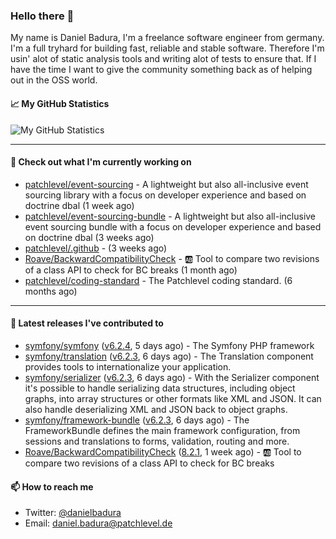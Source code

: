 ### Hello there 👋

My name is Daniel Badura, I'm a freelance software engineer from germany. I'm a full tryhard for building fast, reliable and stable software. 
Therefore I'm usin' alot of static analysis tools and writing alot of tests to ensure that. If I have the time I want to give the community something back as of helping out in the OSS world.

#### 📈 My GitHub Statistics

![My GitHub Statistics](https://github-readme-stats.vercel.app/api?username=DanielBadura&show_icons=true&count_private=true&hide_title=true)

---

#### 👷 Check out what I'm currently working on

- [patchlevel/event-sourcing](https://github.com/patchlevel/event-sourcing) - A lightweight but also all-inclusive event sourcing library with a focus on developer experience and based on doctrine dbal (1 week ago)
- [patchlevel/event-sourcing-bundle](https://github.com/patchlevel/event-sourcing-bundle) - A lightweight but also all-inclusive event sourcing bundle with a focus on developer experience and based on doctrine dbal (3 weeks ago)
- [patchlevel/.github](https://github.com/patchlevel/.github) -  (3 weeks ago)
- [Roave/BackwardCompatibilityCheck](https://github.com/Roave/BackwardCompatibilityCheck) - :ab: Tool to compare two revisions of a class API to check for BC breaks (1 month ago)
- [patchlevel/coding-standard](https://github.com/patchlevel/coding-standard) - The Patchlevel coding standard. (6 months ago)

---

#### 🔭 Latest releases I've contributed to

- [symfony/symfony](https://github.com/symfony/symfony) ([v6.2.4](https://github.com/symfony/symfony/releases/tag/v6.2.4), 5 days ago) - The Symfony PHP framework
- [symfony/translation](https://github.com/symfony/translation) ([v6.2.3](https://github.com/symfony/translation/releases/tag/v6.2.3), 6 days ago) - The Translation component provides tools to internationalize your application.
- [symfony/serializer](https://github.com/symfony/serializer) ([v6.2.3](https://github.com/symfony/serializer/releases/tag/v6.2.3), 6 days ago) - With the Serializer component it&#39;s possible to handle serializing data structures, including object graphs, into array structures or other formats like XML and JSON. It can also handle deserializing XML and JSON back to object graphs.
- [symfony/framework-bundle](https://github.com/symfony/framework-bundle) ([v6.2.3](https://github.com/symfony/framework-bundle/releases/tag/v6.2.3), 6 days ago) - The FrameworkBundle defines the main framework configuration, from sessions and translations to forms, validation, routing and more.
- [Roave/BackwardCompatibilityCheck](https://github.com/Roave/BackwardCompatibilityCheck) ([8.2.1](https://github.com/Roave/BackwardCompatibilityCheck/releases/tag/8.2.1), 1 week ago) - :ab: Tool to compare two revisions of a class API to check for BC breaks

#### 📫 How to reach me

- Twitter: [@danielbadura](https://twitter.com/danielbadura)
- Email: [daniel.badura@patchlevel.de](mailto:daniel.badura@patchlevel.de)

